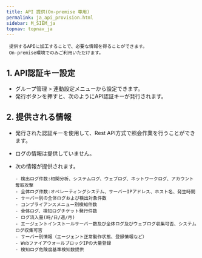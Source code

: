 ```yaml
---
title: API 提供(On-premise 専用)
permalink: ja_api_provision.html
sidebar: M_SIEM_ja
topnav: topnav_ja
---
```


     提供するAPIに加工することで、必要な情報を得ることができます。
     On-premise環境でのみご利用いただけます。

## 1. API認証キー設定
- グループ管理 > 連動設定メニューから設定できます。
- 発行ボタンを押すと、次のようにAPI認証キーが発行されます。
<!-- [![image](/docs/images/Manual/siem/api/1.png)](/docs/images/Manual/siem/api/1.png){: target="_blank"}-->
 

## 2. 提供される情報
- 発行された認証キーを使用して、Rest API方式で照会作業を行うことができます。
- ログの情報は提供していません。
- 次の情報が提供されます。

      - 検出ログ件数:相関分析、システムログ、ウェブログ、ネットワークログ、アカウント奪取攻撃
      - 全体ログ件数:オペレーティングシステム、サーバーIPアドレス、ホスト名、発生時間
      - サーバー別の全体ログおよび検出対象件数
      - コンプライアンスメニュー別検知件数
      - 全体ログ、検知ログチケット発行件数
      - ログ流入量(時/日/週/月)
      - エージェントインストールサーバー数及び全体ログ及びウェブログ収集可否、システムログ収集可否
      - サーバー別情報（エージェント正常動作状態、登録情報など）
      - WebファイアウォールブロックIPの大量登録
      - 検知ログ危険度基準検知数提供